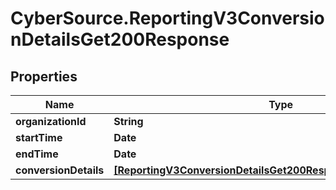 # CyberSource.ReportingV3ConversionDetailsGet200Response

## Properties
Name | Type | Description | Notes
------------ | ------------- | ------------- | -------------
**organizationId** | **String** | Merchant Id | [optional] 
**startTime** | **Date** |  | [optional] 
**endTime** | **Date** |  | [optional] 
**conversionDetails** | [**[ReportingV3ConversionDetailsGet200ResponseConversionDetails]**](ReportingV3ConversionDetailsGet200ResponseConversionDetails.md) |  | [optional] 


